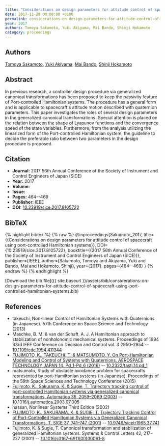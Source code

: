```yaml
---
title: "Considerations on design parameters for attitude control of spacecraft using port-controlled Hamiltonian systems"
date: 2017-11-28 00:00:00 +0100
permalink: considerations-on-design-parameters-for-attitude-control-of-spacecraft-using-port-controlled-hamiltonian-systems
year: 2017
authors: Tomoya Sakamoto, Yuki Akiyama, Mai Bando, Shinji Hokamoto
category: proceedings
---
```

 
## Authors
[Tomoya Sakamoto](authors/tomoya-sakamoto), [Yuki Akiyama](authors/yuki-akiyama), [Mai Bando](authors/mai-bando), [Shinji Hokamoto](authors/shinji-hokamoto)
 
## Abstract
In previous research, a controller design procedure via generalized canonical transformations has been proposed to keep the passivity feature of Port-controlled Hamiltonian systems. The procedure has a general form and is applicable to spacecraft's attitude motion described with quaternion parameters. This paper investigates the roles of several design parameters in the generalized canonical transformations. Special attention is placed on the relation between the shape of Lyapunov functions and the convergence speed of the state variables. Furthermore, from the analysis utilizing the linearized form of the Port-controlled Hamiltonian system, the guideline to decide the preferable ratio between two parameters in the design procedure is proposed.
 
## Citation
- **Journal:** 2017 56th Annual Conference of the Society of Instrument and Control Engineers of Japan (SICE)
- **Year:** 2017
- **Volume:** 
- **Issue:** 
- **Pages:** 464--469
- **Publisher:** IEEE
- **DOI:** [10.23919/sice.2017.8105722](https://doi.org/10.23919/sice.2017.8105722)
 
## BibTeX
{% highlight bibtex %}
{% raw %}
@inproceedings{Sakamoto_2017,
  title={{Considerations on design parameters for attitude control of spacecraft using port-controlled Hamiltonian systems}},
  DOI={10.23919/sice.2017.8105722},
  booktitle={{2017 56th Annual Conference of the Society of Instrument and Control Engineers of Japan (SICE)}},
  publisher={IEEE},
  author={Sakamoto, Tomoya and Akiyama, Yuki and Bando, Mai and Hokamoto, Shinji},
  year={2017},
  pages={464--469}
}
{% endraw %}
{% endhighlight %}
 
[Download the bib file]({{ site.baseurl }}/assets/bib/considerations-on-design-parameters-for-attitude-control-of-spacecraft-using-port-controlled-hamiltonian-systems.bib)
 
## References
- takeuchi, Non-linear Control of Hamiltonian Systems with Quaternions (in Japanese). 57th Conference on Space Science and Technology (2013)
- Maschke, B. M. & van der Schaft, A. J. A Hamiltonian approach to stabilization of nonholonomic mechanical systems. Proceedings of 1994 33rd IEEE Conference on Decision and Control vol. 3 2950–2954 -- [10.1109/cdc.1994.411344](https://doi.org/10.1109/cdc.1994.411344)
- [FUJIMOTO, K., TAKEUCHI, T. & MATSUMOTO, Y. On Port-Hamiltonian Modeling and Control of Systems with Quaternions. AEROSPACE TECHNOLOGY JAPAN 14, Pd_1-Pd_6 (2016)](on-port-hamiltonian-modeling-and-control-of-systems-with-quaternions) -- [10.2322/tastj.14.pd_1](https://doi.org/10.2322/tastj.14.pd_1)
- matsumoto, Study of obstacle avoidance problem for spacecrafts represented by port-Hamiltonian systems (in Japanese). Proceedings of the 59th Space Sciences and Technology Conference (2015)
- [Fujimoto, K., Sakurama, K. & Sugie, T. Trajectory tracking control of port-controlled Hamiltonian systems via generalized canonical transformations. Automatica 39, 2059–2069 (2003)](trajectory-tracking-control-of-port-controlled-hamiltonian-systems-via-generalized-canonical-transformations) -- [10.1016/j.automatica.2003.07.005](https://doi.org/10.1016/j.automatica.2003.07.005)
- hassan, Nonlinear Systems Third Edition (2002)
- [FUJIMOTO, K., SAKURAMA, K. & SUGIE, T. Trajectory Tracking Control of Port-Controlled Hamiltonian Systems via Generalized Canonical Transformations. T. SICE 37, 741–747 (2001)](trajectory-tracking-control-of-port-controlled-hamiltonian-systems-via-generalized-canonical-transformations0) -- [10.9746/sicetr1965.37.741](https://doi.org/10.9746/sicetr1965.37.741)
- Fujimoto, K. & Sugie, T. Canonical transformation and stabilization of generalized Hamiltonian systems. Systems &amp; Control Letters 42, 217–227 (2001) -- [10.1016/s0167-6911(00)00091-8](https://doi.org/10.1016/s0167-6911(00)00091-8)

